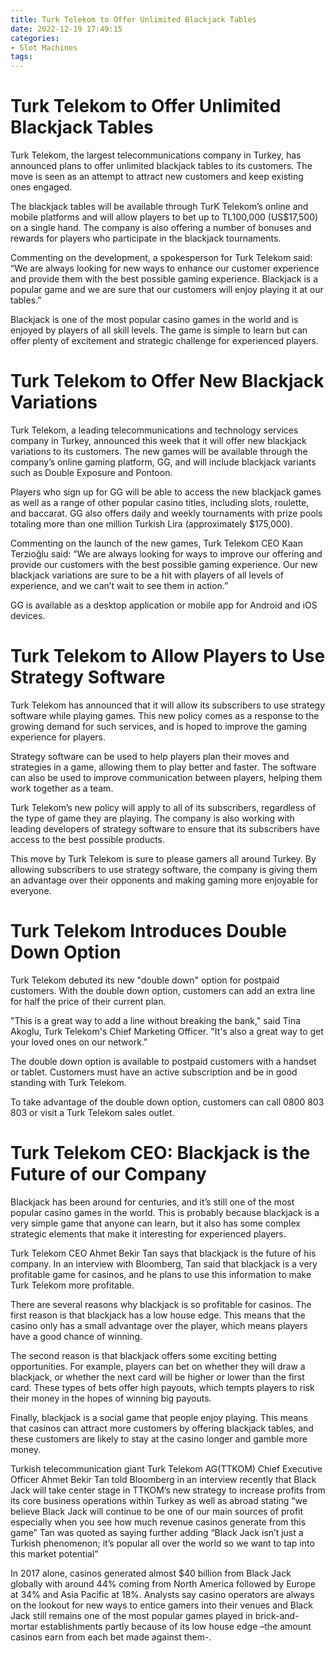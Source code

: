 ```yaml
---
title: Turk Telekom to Offer Unlimited Blackjack Tables
date: 2022-12-19 17:49:15
categories:
- Slot Machines
tags:
---
```



#  Turk Telekom to Offer Unlimited Blackjack Tables

Turk Telekom, the largest telecommunications company in Turkey, has announced plans to offer unlimited blackjack tables to its customers. The move is seen as an attempt to attract new customers and keep existing ones engaged.

The blackjack tables will be available through TurK Telekom’s online and mobile platforms and will allow players to bet up to TL100,000 (US$17,500) on a single hand. The company is also offering a number of bonuses and rewards for players who participate in the blackjack tournaments.

Commenting on the development, a spokesperson for Turk Telekom said: “We are always looking for new ways to enhance our customer experience and provide them with the best possible gaming experience. Blackjack is a popular game and we are sure that our customers will enjoy playing it at our tables.”

Blackjack is one of the most popular casino games in the world and is enjoyed by players of all skill levels. The game is simple to learn but can offer plenty of excitement and strategic challenge for experienced players.

#  Turk Telekom to Offer New Blackjack Variations

Turk Telekom, a leading telecommunications and technology services company in Turkey, announced this week that it will offer new blackjack variations to its customers. The new games will be available through the company’s online gaming platform, GG, and will include blackjack variants such as Double Exposure and Pontoon.

Players who sign up for GG will be able to access the new blackjack games as well as a range of other popular casino titles, including slots, roulette, and baccarat. GG also offers daily and weekly tournaments with prize pools totaling more than one million Turkish Lira (approximately $175,000).

Commenting on the launch of the new games, Turk Telekom CEO Kaan Terzioğlu said: “We are always looking for ways to improve our offering and provide our customers with the best possible gaming experience. Our new blackjack variations are sure to be a hit with players of all levels of experience, and we can’t wait to see them in action.”

GG is available as a desktop application or mobile app for Android and iOS devices.

#  Turk Telekom to Allow Players to Use Strategy Software

Turk Telekom has announced that it will allow its subscribers to use strategy software while playing games. This new policy comes as a response to the growing demand for such services, and is hoped to improve the gaming experience for players.

 Strategy software can be used to help players plan their moves and strategies in a game, allowing them to play better and faster. The software can also be used to improve communication between players, helping them work together as a team.

Turk Telekom’s new policy will apply to all of its subscribers, regardless of the type of game they are playing. The company is also working with leading developers of strategy software to ensure that its subscribers have access to the best possible products.

This move by Turk Telekom is sure to please gamers all around Turkey. By allowing subscribers to use strategy software, the company is giving them an advantage over their opponents and making gaming more enjoyable for everyone.

#  Turk Telekom Introduces Double Down Option

Turk Telekom debuted its new "double down" option for postpaid customers. With the double down option, customers can add an extra line for half the price of their current plan.

"This is a great way to add a line without breaking the bank," said Tina Akoglu, Turk Telekom's Chief Marketing Officer. "It's also a great way to get your loved ones on our network."

The double down option is available to postpaid customers with a handset or tablet. Customers must have an active subscription and be in good standing with Turk Telekom.

To take advantage of the double down option, customers can call 0800 803 803 or visit a Turk Telekom sales outlet.

#  Turk Telekom CEO: Blackjack is the Future of our Company

Blackjack has been around for centuries, and it’s still one of the most popular casino games in the world. This is probably because blackjack is a very simple game that anyone can learn, but it also has some complex strategic elements that make it interesting for experienced players.

Turk Telekom CEO Ahmet Bekir Tan says that blackjack is the future of his company. In an interview with Bloomberg, Tan said that blackjack is a very profitable game for casinos, and he plans to use this information to make Turk Telekom more profitable.

There are several reasons why blackjack is so profitable for casinos. The first reason is that blackjack has a low house edge. This means that the casino only has a small advantage over the player, which means players have a good chance of winning.

The second reason is that blackjack offers some exciting betting opportunities. For example, players can bet on whether they will draw a blackjack, or whether the next card will be higher or lower than the first card. These types of bets offer high payouts, which tempts players to risk their money in the hopes of winning big payouts.

Finally, blackjack is a social game that people enjoy playing. This means that casinos can attract more customers by offering blackjack tables, and these customers are likely to stay at the casino longer and gamble more money.

Turkish telecommunication giant Turk Telekom AG(TTKOM) Chief Executive Officer Ahmet Bekir Tan told Bloomberg in an interview recently that Black Jack will take center stage in TTKOM’s new strategy to increase profits from its core business operations within Turkey as well as abroad stating “we believe Black Jack will continue to be one of our main sources of profit especially when you see how much revenue casinos generate from this game” Tan was quoted as saying further adding “Black Jack isn’t just a Turkish phenomenon; it’s popular all over the world so we want to tap into this market potential” 

 In 2017 alone, casinos generated almost $40 billion from Black Jack globally with around 44% coming from North America followed by Europe at 34% and Asia Pacific at 18%. Analysts say casino operators are always on the lookout for new ways to entice gamers into their venues and Black Jack still remains one of the most popular games played in brick-and-mortar establishments partly because of its low house edge –the amount casinos earn from each bet made against them-.